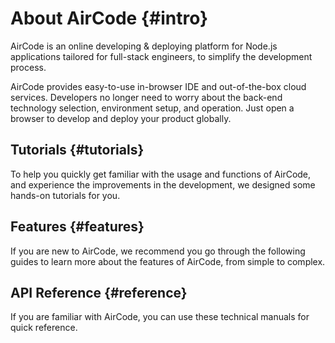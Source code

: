 # About AirCode {#intro}

AirCode is an online developing & deploying platform for Node.js applications tailored for full-stack engineers,
to simplify the development process.

AirCode provides easy-to-use in-browser IDE and out-of-the-box cloud services. Developers no longer need to worry about the back-end technology selection, environment setup, and operation. Just open a browser to develop and deploy your product globally.

## Tutorials {#tutorials}

To help you quickly get familiar with the usage and functions of AirCode, and experience the improvements in the development, we designed some hands-on tutorials for you.

<ListBoxContainer>
<ListBox
  title="Quick Start"
  link="/getting-started/"
  description="It only takes 5 minutes to develop and publish a Hello World online back-end service to understand cloud functions quickly."
/>
<ListBox
  title="Database Introduction"
  link="/getting-started/database"
  description="Follow this simple tutorial to learn how to do database operations with AirCode's cloud functions."
/>
<ListBox
  title="File Storage Introduction"
  link="/getting-started/files"
  description="One-line code to upload files and get a CDN-accelerated access address."
/>
</ListBoxContainer>

## Features {#features}

If you are new to AirCode, we recommend you go through the following guides to learn more about the features of AirCode, from simple to complex.

<ListBoxContainer>
<ListBox
  title="Cloud Function"
  link="/guide/functions/"
  description="Write code with Node.js, test it online, and publish it as an online API in seconds."
/>
<ListBox
  title="Database"
  link="/guide/database/"
  description="Invoke the API directly in the cloud function for CRUD and more advanced data operations."
/>
<ListBox
  title="File Storage"
  link="/guide/files/"
  description="One-line code to upload, download, and delete files, with the built-in CDN acceleration functionality."
/>
<ListBox
  title="FAQs"
  link="/about/faq"
  description="Problems that may be encountered using AirCode. Seek solutions here."
/>
<ListBox
  title="Resource Limits"
  link="/about/limits"
  description="View the Resource Limits for different plans, and how to change them."
/>
</ListBoxContainer>

## API Reference {#reference}

If you are familiar with AirCode, you can use these technical manuals for quick reference.

<ListBoxContainer>
<ListBox
  link="/reference/server/functions-runtime"
  title="Function Runtime"
  description="Instructions on Node.js version, timeout, environment variables, auto-scaling, cold start, etc."
/>
<ListBox
  link="/reference/server/functions-api"
  title="Function API"
  description="Definitions of cloud function templates, params, and context."
/>
<ListBox
  title="Database API"
  link="/reference/server/database-api"
  description="API definitions about aircode.db."
/>
<ListBox
  title="File Storage API"
  link="/reference/server/files-api"
  description="API definitions about aircode.files."
/>
<ListBox
  title="Error Code Index"
  link="/errors/"
  description="Indexes of platform and service error codes in AirCode to quickly find root causes and solutions."
/>
</ListBoxContainer>
